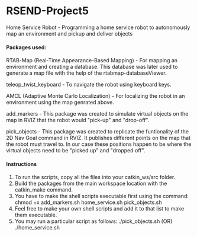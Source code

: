# RSEND-Project5
Home Service Robot - Programming a home service robot to autonomously map an environment and pickup and deliver objects

#### Packages used:
RTAB-Map (Real-Time Appearance-Based Mapping) - For mapping an environment and creating a database. This database was later used to generate a map file with the help of the rtabmap-databaseViewer.

teleop_twist_keyboard - To navigate the robot using keyboard keys.

AMCL (Adaptive Monte Carlo Localization) - For localizing the robot in an environment using the map genrated above.

add_markers - This package was created to simulate virtual objects on the map in RVIZ that the robot would "pick-up" and "drop-off".

pick_objects - This package was created to replicate the funtionality of the 2D Nav Goal command in RVIZ. It publishes different points on the map that the robot must travel to. In our case these positions happen to be where the virtual objects need to be "picked up" and "dropped off".

#### Instructions
1. To run the scripts, copy all the files into your catkin_ws/src folder.
1. Build the packages from the main workspace location with the catkin_make command.
1. You have to make the shell scripts executable first using the command: chmod +x add_markers.sh home_service.sh pick_objects.sh
1. Feel free to make your own shell scripts and add it to that list to make them executable.
1. You may run a particular script as follows: ./pick_objects.sh (OR) ./home_service.sh
